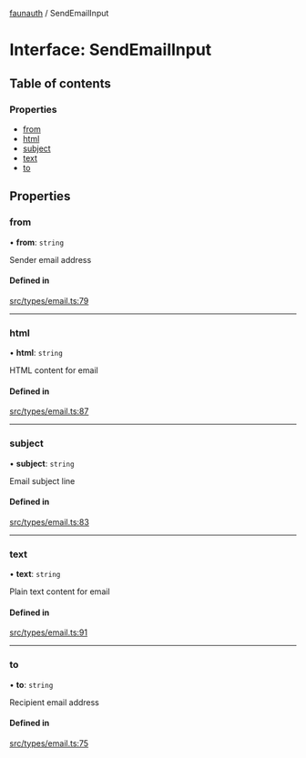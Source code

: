 [faunauth](../index.md) / SendEmailInput

# Interface: SendEmailInput

## Table of contents

### Properties

- [from](SendEmailInput.md#from)
- [html](SendEmailInput.md#html)
- [subject](SendEmailInput.md#subject)
- [text](SendEmailInput.md#text)
- [to](SendEmailInput.md#to)

## Properties

### from

• **from**: `string`

Sender email address

#### Defined in

[src/types/email.ts:79](https://github.com/alexnitta/faunauth/blob/40cc7e0/src/types/email.ts#L79)

___

### html

• **html**: `string`

HTML content for email

#### Defined in

[src/types/email.ts:87](https://github.com/alexnitta/faunauth/blob/40cc7e0/src/types/email.ts#L87)

___

### subject

• **subject**: `string`

Email subject line

#### Defined in

[src/types/email.ts:83](https://github.com/alexnitta/faunauth/blob/40cc7e0/src/types/email.ts#L83)

___

### text

• **text**: `string`

Plain text content for email

#### Defined in

[src/types/email.ts:91](https://github.com/alexnitta/faunauth/blob/40cc7e0/src/types/email.ts#L91)

___

### to

• **to**: `string`

Recipient email address

#### Defined in

[src/types/email.ts:75](https://github.com/alexnitta/faunauth/blob/40cc7e0/src/types/email.ts#L75)
